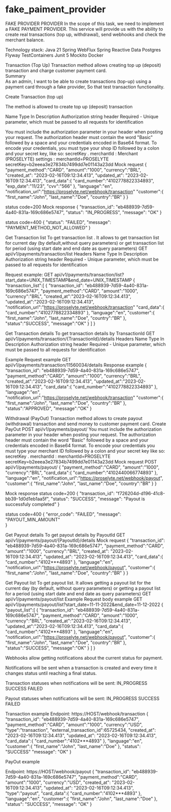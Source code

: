 # fake_paiment_provider
FAKE PROVIDER PROVIDER
In the scope of this task, we need to implement a FAKE PAYMENT PROVIDER.
This service will provide us with the ability to create real transactions (top up, withdrawal), send webhooks and check the merchant balance.

Technology stack:
Java 21
Spring WebFlux
Spring Reactive Data
Postgres
Flyway
TestContainers
Junit 5
Mockito
Docker

Transaction (Top Up)
Transaction method allows creating top up (deposit) transaction and charge customer payment card.				
Summary					
As an admin,
I want to be able to create transactions (top-up) using a payment card through a fake provider, So that test transaction functionality.

Create Transaction (top up)

The method is allowed to create top up (deposit) transaction


Name
Type
In
Description
Authorization
string
header
Required - Unique parameter, which must be passed to all requests for identification

You must include the authorization parameter in your header when posting your request. The authorization header must contain the word "Basic" followed by a space and your credentials encoded in Base64 format. To encode your credentials, you must type your shop ID followed by a colon and your secret key, like so: secretKey .
merchantId :
Merchant (PROSELYTE) settings :
merchantId=PROSELYTE secretKey=b2eeea3e27834b7499dd7e01143a23dd
Mock request
{
"payment_method":"CARD",
"amount":"1000",
"currency":"BRL",
"created_at": "2023-02-16T09:12:34.413",
"updated_at": "2023-02-16T09:12:34.413",
"card_data":{
"card_number":"4102778822334893",
"exp_date":"11/23",
"cvv":"566"
},
"language":"en",
"notification_url":"https://proselyte.net/webhook/transaction"
"customer":{
"first_name":"John",
"last_name":"Doe",
"country":"BR"
} }

status code=200
Mock response
{
"transaction_id": "eb488939-7d59-4a40-831a-169c686e5747",
"status": "IN_PROGRESS",
"message": "OK"
}

status code=400
{
"status": "FAILED",
"message": "PAYMENT_METHOD_NOT_ALLOWED"
}



Get Transaction list
To get transaction list . It allows to get transaction list for current day (by default,without query parameters) or get transaction list for period (using start date and end date as query parameters)
GET api/v1/payments/transaction/list
Headers
Name
Type
In
Description
Authorization
string
header
Required - Unique parameter, which must be passed to all requests for identification

Request example:
GET api/v1/payments/transaction/list?start_date=UNIX_TIMESTAMP&end_date=UNIX_TIMESTAMP
{
"transaction_list":[
{
"transaction_id": "eb488939-7d59-4a40-831a-169c686e5747",
"payment_method":"CARD",
"amount":"1000",
"currency":"BRL",
"created_at":"2023-02-16T09:12:34.413",
"updated_at":"2023-02-16T09:12:34.413",
"notification_url":"https://proselyte.net/webhook/transaction"
"card_data":{
"card_number":"4102778822334893"
},
"language":"en",
"customer":{
"first_name":"John",
"last_name":"Doe",
"country":"BR"
},
"status":"SUCCESS",
"message":"OK"
}
]
}



























Get Transaction details
To get transaction details by TransactionId
GET api/v1/payments/transaction/{TransactionId}/details
Headers
Name
Type
In
Description
Authorization
string
header
Required - Unique parameter, which must be passed to all requests for identification

Example
Request example
GET api/v1/payments/transaction/11560034/details
Response  example
{
"transaction_id": "eb488939-7d59-4a40-831a-169c686e5747",
"payment_method":"CARD",
"amount":"1000",
"currency":"BRL",
"created_at":"2023-02-16T09:12:34.413",
"updated_at":"2023-02-16T09:12:34.413",
"card_data":{
"card_number":"4102778822334893"
},
"language":"en",
"notification_url":"https://proselyte.net/webhook/transaction"
"customer":{
"first_name":"John",
"last_name":"Doe",
"country":"BR"
},
"status":"APPROVED",
"message":"OK"
}

Withdrawal (PayOut)
Transaction method allows to create payout (withdrawal) transaction and send money to customer payment card.
Create PayOut
POST api/v1/payments/payout/
You must include the authorization parameter in your header when posting your request. The authorization header must contain the word "Basic" followed by a space and your credentials encoded in Base64 format. To encode your credentials you must type your merchant ID followed by a colon and your secret key like so: secretKey .
merchantId :
merchantId=PROSELYTE secretKey=b2eeea3e27834b7499dd7e01143a23dd
Mock request
POST api/v1/payments/payout/
{
"payment_method":"CARD",
"amount":"1000",
"currency":"BRL",
"card_data":{
"card_number":"4102440066774893"
},
"language":"en",
"notification_url":"https://proselyte.net/webhook/payout",
"customer":{
"first_name":"John",
"last_name":"Doe",
"country":"BR"
}
}



Mock response
status code=200
{
"transaction_id": "f726204d-d196-41c8-bb39-1d0d1eb1aa5f",
"status": "SUCCESS",
"message": "Payout is successfuly completed"
}

status code=400
{
"error_code": "FAILED",
"message": "PAYOUT_MIN_AMOUNT"   
}



Get Payout details
To get payout details by PayoutId
GET api/v1/payments/payout/{PayoutId}/details
Mock request
{
"transaction_id": "eb488939-7d59-4a40-831a-169c686e5747",
"payment_method":"CARD",
"amount":"1000",
"currency":"BRL",
"created_at": "2023-02-16T09:12:34.413",
"updated_at": "2023-02-16T09:12:34.413",
"card_data":{
"card_number":"4102***4893"
},
"language":"en",
"notification_url":"https://proselyte.net/webhook/payout",
"customer":{
"first_name":"John",
"last_name":"Doe",
"country":"BR"
}
}



Get Payout list
To get payout list. It allows getting a payout list for the current day (by default, without query parameters) or getting a payout list for a period (using start date and end date as query parameters)
GET api/v1/payments/payout/list
Example
Request body example
GET api/v1/payments/payout/list?start_date=11-11-2022&end_date=11-12-2022
{
"payout_list":[
{
"transaction_id": "eb488939-7d59-4a40-831a-169c686e5747",
"payment_method":"CARD",
"amount":"1000",
"currency":"BRL",
"created_at":"2023-02-16T09:12:34.413",
"updated_at":"2023-02-16T09:12:34.413",
"card_data":{
"card_number":"4102***4893"
},
"language":"en",
"notification_url":"https://proselyte.net/webhook/payout",
"customer":{
"first_name":"John",
"last_name":"Doe",
"country":"BR"
},
"status":"SUCCESS",
"message":"OK"
}
]
}



Webhooks allow getting notifications about the current status for payment.


Notifications will be sent when a transaction is created and every time it changes status until reaching a final status.


Transaction statuses when notifications will be sent:
IN_PROGRESS
SUCCESS
FAILED


Payout statuses when notifications will be sent:
IN_PROGRESS
SUCCESS
FAILED


Transaction example
Endpoint:
https://HOST/webhook/transaction
{
"transaction_id": "eb488939-7d59-4a40-831a-169c686e5747",
"payment_method":"CARD",
"amount":"1000",
"currency":"USD",
"type":"transaction",
"external_transaction_id":65725434,
"created_at": "2023-02-16T09:12:34.413",
"updated_at": "2023-02-16T09:12:34.413",
"card_data":{
"card_number":"4102***4893"
},
"language":"en",
"customer":{
"first_name":"John",
"last_name":"Doe"
},
"status": "SUCCESS"
"message": "OK"
}

PayOut example


Endpoint:
https://HOST/webhook/payout
{
"transaction_id": "eb488939-7d59-4a40-831a-169c686e5747",
"payment_method":"CARD",
"amount":"1000",
"currency":"USD",
"created_at": "2023-02-16T09:12:34.413",
"updated_at": "2023-02-16T09:12:34.413",
"type":"payout",
"card_data":{
"card_number":"4102***4893"
},
"language":"en",
"customer":{
"first_name":"John",
"last_name":"Doe"
},
"status": "SUCCESS",
"message": "OK"
}












